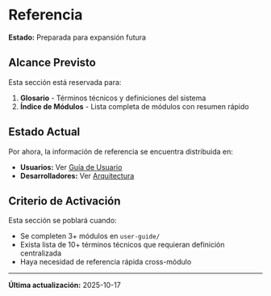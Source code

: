 # Referencia

**Estado:** Preparada para expansión futura

## Alcance Previsto

Esta sección está reservada para:

1. **Glosario** - Términos técnicos y definiciones del sistema
2. **Índice de Módulos** - Lista completa de módulos con resumen rápido

## Estado Actual

Por ahora, la información de referencia se encuentra distribuida en:

- **Usuarios:** Ver [Guía de Usuario](../user-guide/)
- **Desarrolladores:** Ver [Arquitectura](../development/architecture/overview.md)

## Criterio de Activación

Esta sección se poblará cuando:
- Se completen 3+ módulos en `user-guide/`
- Exista lista de 10+ términos técnicos que requieran definición centralizada
- Haya necesidad de referencia rápida cross-módulo

---

**Última actualización:** 2025-10-17
